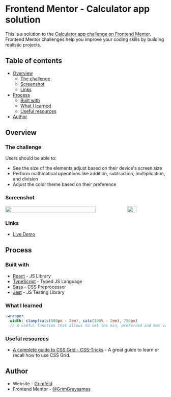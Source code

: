 # Frontend Mentor - Calculator app solution

This is a solution to the [Calculator app challenge on Frontend Mentor](https://www.frontendmentor.io/challenges/calculator-app-9lteq5N29). Frontend Mentor challenges help you improve your coding skills by building realistic projects.

## Table of contents

- [Overview](#overview)
  - [The challenge](#the-challenge)
  - [Screenshot](#screenshot)
  - [Links](#links)
- [Process](#process)
  - [Built with](#built-with)
  - [What I learned](#what-i-learned)
  - [Useful resources](#useful-resources)
- [Author](#author)

## Overview

### The challenge

Users should be able to:

- See the size of the elements adjust based on their device's screen size
- Perform mathmatical operations like addition, subtraction, multiplication, and division
- Adjust the color theme based on their preference

### Screenshot

<div style="display: flex; align-items: center; justify-content: space-between">
  <img src="https://calculator-app-nu.vercel.app/Desktop-preview.png" width="75%">
  <img src="https://calculator-app-nu.vercel.app/Mobile-preview.png" width="24%">
</div>

### Links

- [Live Demo](https://calculator.apps.grimfeld.tech)

## Process

### Built with

- [React](https://reactjs.org/) - JS Library
- [TypeScript](https://www.typescriptlang.org/) - Typed JS Language
- [Sass](https://sass-lang.com) - CSS Preprocessor
- [Jest](https://jestjs.io/) - JS Testing Library

### What I learned

```sass
.wrapper
  width: clamp(calc(500px - 2em), calc(100% - 2em), 750px)
  // A useful function that allows to set the min, preferred and max value of a property
```

### Useful resources

- [A complete guide to CSS Grid - CSS-Tricks](https://css-tricks.com/snippets/css/complete-guide-grid/) - A great guide to learn or recall how to use CSS Grid.

## Author

- Website - [Grimfeld](https://grimfeld.tech)
- Frontend Mentor - [@GrimGraysamas](https://www.frontendmentor.io/profile/GrimGraysamas)
